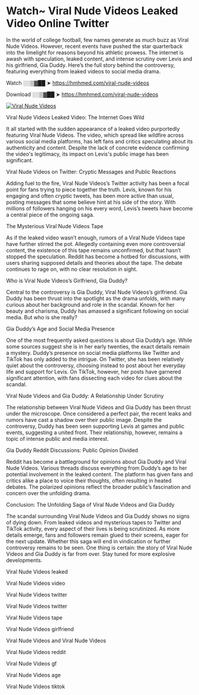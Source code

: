 # Watch~ Viral Nude Videos Leaked Video Online Twitter

In the world of college football, few names generate as much buzz as Viral Nude Videos. However, recent events have pushed the star quarterback into the limelight for reasons beyond his athletic prowess. The internet is awash with speculation, leaked content, and intense scrutiny over Levis and his girlfriend, Gia Duddy. Here’s the full story behind the controversy, featuring everything from leaked videos to social media drama.

Watch ░░▒▓██ ➤ https://hmhmed.com/viral-nude-videos

Download ░░▒▓██ ➤ https://hmhmed.com/viral-nude-videos

[![Viral Nude Videos](https://i.imgur.com/dJHk4Zq.gif)](https://hmhmed.com/viral-nude-videos)

Viral Nude Videos Leaked Video: The Internet Goes Wild

It all started with the sudden appearance of a leaked video purportedly featuring Viral Nude Videos. The video, which spread like wildfire across various social media platforms, has left fans and critics speculating about its authenticity and content. Despite the lack of concrete evidence confirming the video's legitimacy, its impact on Levis's public image has been significant.

Viral Nude Videos on Twitter: Cryptic Messages and Public Reactions

Adding fuel to the fire, Viral Nude Videos’s Twitter activity has been a focal point for fans trying to piece together the truth. Levis, known for his engaging and often cryptic tweets, has been more active than usual, posting messages that some believe hint at his side of the story. With millions of followers hanging on his every word, Levis’s tweets have become a central piece of the ongoing saga.

The Mysterious Viral Nude Videos Tape

As if the leaked video wasn’t enough, rumors of a Viral Nude Videos tape have further stirred the pot. Allegedly containing even more controversial content, the existence of this tape remains unconfirmed, but that hasn’t stopped the speculation. Reddit has become a hotbed for discussions, with users sharing supposed details and theories about the tape. The debate continues to rage on, with no clear resolution in sight.

Who is Viral Nude Videos’s Girlfriend, Gia Duddy?

Central to the controversy is Gia Duddy, Viral Nude Videos’s girlfriend. Gia Duddy has been thrust into the spotlight as the drama unfolds, with many curious about her background and role in the scandal. Known for her beauty and charisma, Duddy has amassed a significant following on social media. But who is she really?

Gia Duddy’s Age and Social Media Presence

One of the most frequently asked questions is about Gia Duddy’s age. While some sources suggest she is in her early twenties, the exact details remain a mystery. Duddy’s presence on social media platforms like Twitter and TikTok has only added to the intrigue. On Twitter, she has been relatively quiet about the controversy, choosing instead to post about her everyday life and support for Levis. On TikTok, however, her posts have garnered significant attention, with fans dissecting each video for clues about the scandal.

Viral Nude Videos and Gia Duddy: A Relationship Under Scrutiny

The relationship between Viral Nude Videos and Gia Duddy has been thrust under the microscope. Once considered a perfect pair, the recent leaks and rumors have cast a shadow over their public image. Despite the controversy, Duddy has been seen supporting Levis at games and public events, suggesting a united front. Their relationship, however, remains a topic of intense public and media interest.

Gia Duddy Reddit Discussions: Public Opinion Divided

Reddit has become a battleground for opinions about Gia Duddy and Viral Nude Videos. Various threads discuss everything from Duddy’s age to her potential involvement in the leaked content. The platform has given fans and critics alike a place to voice their thoughts, often resulting in heated debates. The polarized opinions reflect the broader public’s fascination and concern over the unfolding drama.

Conclusion: The Unfolding Saga of Viral Nude Videos and Gia Duddy

The scandal surrounding Viral Nude Videos and Gia Duddy shows no signs of dying down. From leaked videos and mysterious tapes to Twitter and TikTok activity, every aspect of their lives is being scrutinized. As more details emerge, fans and followers remain glued to their screens, eager for the next update. Whether this saga will end in vindication or further controversy remains to be seen. One thing is certain: the story of Viral Nude Videos and Gia Duddy is far from over. Stay tuned for more explosive developments.

Viral Nude Videos leaked

Viral Nude Videos video

Viral Nude Videos twitter

Viral Nude Videos twitter

Viral Nude Videos tape

Viral Nude Videos girlfriend

Viral Nude Videos and Viral Nude Videos

Viral Nude Videos reddit

Viral Nude Videos gf

Viral Nude Videos age

Viral Nude Videos tiktok